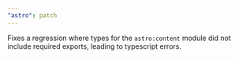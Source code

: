 ```yaml
---
"astro": patch
---
```


Fixes a regression where types for the `astro:content` module did not include required exports, leading to typescript errors.
